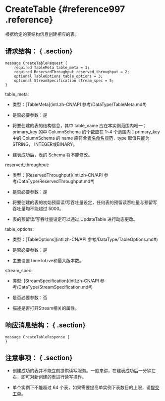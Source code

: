 # CreateTable {#reference997 .reference}

根据给定的表结构信息创建相应的表。

## 请求结构： { .section}

```language-pb
message CreateTableRequest {
    required TableMeta table_meta = 1;
    required ReservedThroughput reserved_throughput = 2; 
    optional TableOptions table_options = 3;
    optional StreamSpecification stream_spec = 5;
}

```

table\_meta:

-   类型：[TableMeta](intl.zh-CN/API 参考/DataType/TableMeta.md#) 

-   是否必要参数：是

-   将要创建的表的结构信息，其中 table\_name 应在本实例范围内唯一；primary\_key 的中 ColumnSchema 的个数应在 1~4 个范围内；primary\_key 中的 ColumnSchema 的 name 应符合[表名命名规范](../../../../intl.zh-CN/产品功能/表格存储的表.md#section_wml_skg_cfb)，type 取值只能为 STRING， INTEGER或BINARY。

-   建表成功后，表的 Schema 将不能修改。


reserved\_throughput:

-   类型：[ReservedThroughput](intl.zh-CN/API 参考/DataType/ReservedThroughput.md#)

-   是否必要参数：是

-   将要创建的表的初始预留读/写吞吐量设定，任何表的预留读吞吐量与预留写吞吐量均不能超过 5000。

-   表的预留读/写吞吐量设定可以通过 UpdateTable 进行动态更改。


table\_options:

-   类型：[TableOptions](intl.zh-CN/API 参考/DataType/TableOptions.md#) 

-   是否必要参数：是

-   主要设置TimeToLive和最大版本数。


stream\_spec:

-   类型: [StreamSpecification](intl.zh-CN/API 参考/DataType/StreamSpecification.md#) 

-   是否必要参数：否

-   描述是否打开Stream相关的属性。


## 响应消息结构： { .section}

```language-pb
message CreateTableResponse {
}

```

## 注意事项： { .section}

-   创建成功的表并不能立刻提供读写服务。一般来讲，在建表成功后一分钟左右，即可对新创建的表进行读写操作。

-   单个实例下不能超过 64 个表，如果需要提高单实例下表数目的上限，请[提交工单](https://selfservice.console.aliyun.com/ticket/createIndex)。


